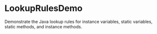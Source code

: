 # LookupRulesDemo

Demonstrate the Java lookup rules for instance variables, static variables, static methods, and instance methods.
